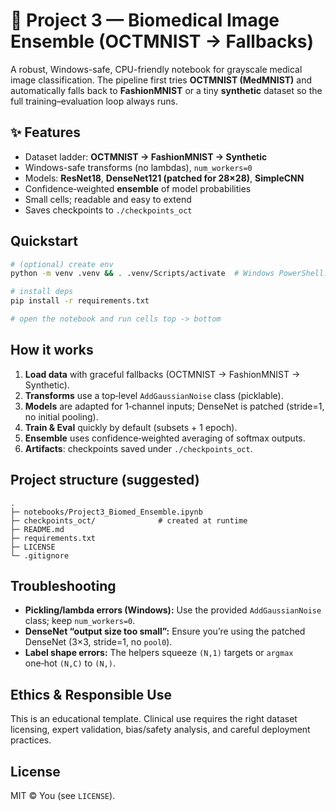 # 🧬 Project 3 — Biomedical Image Ensemble (OCTMNIST → Fallbacks)

A robust, Windows-safe, CPU-friendly notebook for grayscale medical image classification. The pipeline first tries **OCTMNIST (MedMNIST)** and automatically falls back to **FashionMNIST** or a tiny **synthetic** dataset so the full training–evaluation loop always runs.

## ✨ Features
- Dataset ladder: **OCTMNIST → FashionMNIST → Synthetic**
- Windows-safe transforms (no lambdas), `num_workers=0`
- Models: **ResNet18**, **DenseNet121 (patched for 28×28)**, **SimpleCNN**
- Confidence‑weighted **ensemble** of model probabilities
- Small cells; readable and easy to extend
- Saves checkpoints to `./checkpoints_oct`

## Quickstart
```bash
# (optional) create env
python -m venv .venv && . .venv/Scripts/activate  # Windows PowerShell: .venv\Scripts\Activate.ps1

# install deps
pip install -r requirements.txt

# open the notebook and run cells top -> bottom
```

## How it works
1. **Load data** with graceful fallbacks (OCTMNIST → FashionMNIST → Synthetic).  
2. **Transforms** use a top‑level `AddGaussianNoise` class (picklable).  
3. **Models** are adapted for 1‑channel inputs; DenseNet is patched (stride=1, no initial pooling).  
4. **Train & Eval** quickly by default (subsets + 1 epoch).  
5. **Ensemble** uses confidence‑weighted averaging of softmax outputs.  
6. **Artifacts**: checkpoints saved under `./checkpoints_oct`.

## Project structure (suggested)
```
.
├─ notebooks/Project3_Biomed_Ensemble.ipynb
├─ checkpoints_oct/              # created at runtime
├─ README.md
├─ requirements.txt
├─ LICENSE
└─ .gitignore
```

## Troubleshooting
- **Pickling/lambda errors (Windows):** Use the provided `AddGaussianNoise` class; keep `num_workers=0`.
- **DenseNet “output size too small”:** Ensure you’re using the patched DenseNet (3×3, stride=1, no `pool0`).
- **Label shape errors:** The helpers squeeze `(N,1)` targets or `argmax` one‑hot `(N,C)` to `(N,)`.

## Ethics & Responsible Use
This is an educational template. Clinical use requires the right dataset licensing, expert validation, bias/safety analysis, and careful deployment practices.

## License
MIT © You (see `LICENSE`).

